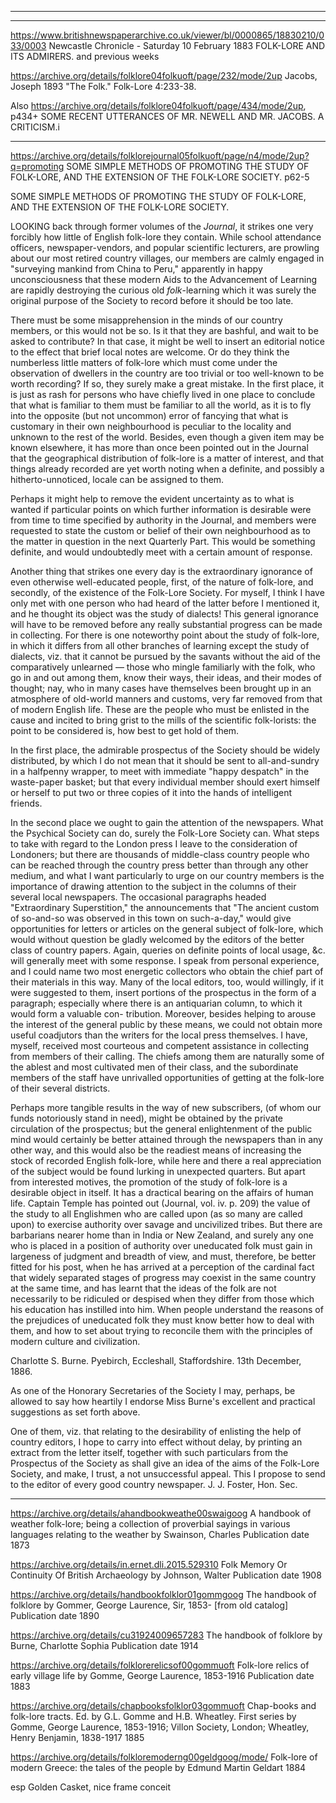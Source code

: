 


---

---

https://www.britishnewspaperarchive.co.uk/viewer/bl/0000865/18830210/033/0003
Newcastle Chronicle - Saturday 10 February 1883
FOLK-LORE AND ITS ADMIRERS. 
and previous weeks 



https://archive.org/details/folklore04folkuoft/page/232/mode/2up
Jacobs, Joseph
1893 "The Folk." Folk-Lore 4:233-38.

Also
https://archive.org/details/folklore04folkuoft/page/434/mode/2up, p434+ SOME    RECENT     UTTERANCES     OF MR.  NEWELL  AND  MR.  JACOBS.
A  CRITICISM.i


---



https://archive.org/details/folklorejournal05folkuoft/page/n4/mode/2up?q=promoting SOME SIMPLE METHODS OF PROMOTING THE STUDY OF FOLK-LORE, AND THE EXTENSION OF THE FOLK-LORE SOCIETY. p62-5

SOME SIMPLE METHODS OF PROMOTING THE STUDY OF FOLK-LORE, AND THE EXTENSION OF THE FOLK-LORE SOCIETY.

LOOKING back through former volumes of the *Journal*, it strikes one very forcibly how little of English folk-lore they contain. While school attendance officers, newspaper-vendors, and popular scientific lecturers, are prowling about our most retired country villages, our members are calmly engaged in "surveying mankind from China to Peru," apparently in happy unconsciousness that these modern Aids to the Advancement of Learning are rapidly destroying the curious old *folk*-learning which it was surely the original purpose of the Society to record before it should be too late.

There must be some misapprehension in the minds of our country members, or this would not be so. Is it that they are bashful, and wait to be asked to contribute? In that case, it might be well to insert an editorial notice to the effect that brief local notes are welcome. Or do they think the numberless little matters of folk-lore which must come under the observation of dwellers in the country are too trivial or too well-known to be worth recording? If so, they surely make a great mistake. In the first place, it is just as rash for persons who have chiefly lived in one place to conclude that what is familiar to them must be familiar to all the world, as it is to fly into the opposite (but not uncommon) error of fancying that what is customary in their own neighbourhood is peculiar to the locality and unknown to the rest of the world. Besides, even though a given item may be known elsewhere, it has more than once been pointed out in the Journal that the geographical distribution of folk-lore is a matter of interest, and that things already recorded are yet worth noting when a definite, and possibly a hitherto-unnoticed, locale can be assigned to them.

Perhaps it might help to remove the evident uncertainty as to what is wanted if particular points on which further information is desirable were from time to time specified by authority in the Journal, and members were requested to state the custom or belief of their own neighbourhood as to the matter in question in the next Quarterly Part. This would be something definite, and would undoubtedly meet with a certain amount of response.

Another thing that strikes one every day is the extraordinary ignorance of even otherwise well-educated people, first, of the nature of folk-lore, and secondly, of the existence of the Folk-Lore Society. For myself, I think I have only met with one person who had heard of the latter before I mentioned it, and he thought its object was the study of dialects! This general ignorance will have to be removed before any really substantial progress can be made in collecting. For there is one noteworthy point about the study of folk-lore, in which it differs from all other branches of learning except the study of dialects, viz. that it cannot be pursued by the savants without the aid of the comparatively unlearned — those who mingle familiarly with the folk, who go in and out among them, know their ways, their ideas, and their modes of thought; nay, who in many cases have themselves been brought up in an atmosphere of old-world manners and customs, very far removed from that of modern English life. These are the people who must be enlisted in the cause and incited to bring grist to the mills of the scientific folk-lorists: the point to be considered is, how best to get hold of them.

In the first place, the admirable prospectus of the Society should be widely distributed, by which I do not mean that it should be sent to all-and-sundry in a halfpenny wrapper, to meet with immediate "happy despatch" in the waste-paper basket; but that every individual member should exert himself or herself to put two or three copies of it into the hands of intelligent friends.

In the second place we ought to gain the attention of the newspapers. What the Psychical Society can do, surely the Folk-Lore Society can. What steps to take with regard to the London press I leave to the consideration of Londoners; but there are thousands of middle-class country people who can be reached through the country press better than through any other medium, and what I want particularly to urge on our country members is the importance of drawing attention to the subject in the columns of their several local newspapers. The occasional paragraphs headed "Extraordinary Superstition," the announcements that "The ancient custom of so-and-so was observed in this town on such-a-day," would give opportunities for letters or articles on the general subject of folk-lore, which would without question be gladly welcomed by the editors of the better class of country papers. Again, queries on definite points of local usage, &c. will generally meet with some response. I speak from personal experience, and I could name two most energetic collectors who obtain the chief part of their materials in this way. Many of the local editors, too, would willingly, if it were suggested to them, insert portions of the prospectus in the form of a paragraph; especially where there is an antiquarian column, to which it would form a valuable con- tribution. Moreover, besides helping to arouse the interest of the general public by these means, we could not obtain more useful coadjutors than the writers for the local press themselves. I have, myself, received most courteous and competent assistance in collecting from members of their calling. The chiefs among them are naturally some of the ablest and most cultivated men of their class, and the subordinate members of the staff have unrivalled opportunities of getting at the folk-lore of their several districts.

Perhaps more tangible results in the way of new subscribers, (of whom our funds notoriously stand in need), might be obtained by the private circulation of the prospectus; but the general enlightenment of the public mind would certainly be better attained through the newspapers than in any other way, and this would also be the readiest means of increasing the stock of recorded English folk-lore, while here and there a real appreciation of the subject would be found lurking in unexpected quarters. But apart from interested motives, the promotion of the study of folk-lore is a desirable object in itself. It has a dractical bearing on the affairs of human life. Captain Temple has pointed out (Journal, vol. iv. p. 209) the value of the study to all Englishmen who are called upon (as so many are called upon) to exercise authority over savage and uncivilized tribes. But there are barbarians nearer home than in India or New Zealand, and surely any one who is placed in a position of authority over uneducated folk must gain in largeness of judgment and breadth of view, and must, therefore, be better fitted for his post, when he has arrived at a perception of the cardinal fact that widely separated stages of progress may coexist in the same country at the same time, and has learnt that the ideas of the folk are not necessarily to be ridiculed or despised when they differ from those which his education has instilled into him. When people understand the reasons of the prejudices of uneducated folk they must know better how to deal with them, and how to set about trying to reconcile them with the principles of modern culture and civilization.

Charlotte S. Burne.
Pyebirch, Eccleshall, Staffordshire. 13th December, 1886.

As one of the Honorary Secretaries of the Society I may, perhaps, be allowed to say how heartily I endorse Miss Burne's excellent and practical suggestions as set forth above.

One of them, viz. that relating to the desirability of enlisting the help of country editors, I hope to carry into effect without delay, by printing an extract from the letter itself, together with such particulars from the Prospectus of the Society as shall give an idea of the aims of the Folk-Lore Society, and make, I trust, a not unsuccessful appeal. This I propose to send to the editor of every good country newspaper.
J. J. Foster,
Hon. Sec.



---

https://archive.org/details/ahandbookweathe00swaigoog
A handbook of weather folk-lore; being a collection of proverbial sayings in various languages relating to the weather
by Swainson, Charles
Publication date 1873

https://archive.org/details/in.ernet.dli.2015.529310
Folk Memory Or Continuity Of British Archaeology
by Johnson, Walter
Publication date 1908


https://archive.org/details/handbookfolklor01gommgoog
The handbook of folklore
by Gommer, George Laurence, Sir, 1853- [from old catalog]
Publication date 1890

https://archive.org/details/cu31924009657283
The handbook of folklore
by Burne, Charlotte Sophia
Publication date 1914

https://archive.org/details/folklorerelicsof00gommuoft
Folk-lore relics of early village life
by Gomme, George Laurence, 1853-1916
Publication date 1883

https://archive.org/details/chapbooksfolklor03gommuoft
Chap-books and folk-lore tracts. Ed. by G.L. Gomme and H.B. Wheatley. First series
by Gomme, George Laurence, 1853-1916; Villon Society, London; Wheatley, Henry Benjamin, 1838-1917
1885


https://archive.org/details/folkloremoderng00geldgoog/mode/
Folk-lore of modern Greece: the tales of the people
by Edmund Martin Geldart
1884

esp Golden Casket, nice frame conceit